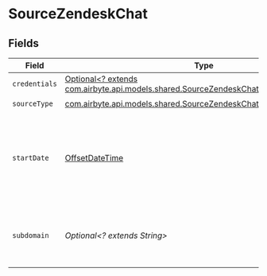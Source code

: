 # SourceZendeskChat


## Fields

| Field                                                                                                                                                 | Type                                                                                                                                                  | Required                                                                                                                                              | Description                                                                                                                                           | Example                                                                                                                                               |
| ----------------------------------------------------------------------------------------------------------------------------------------------------- | ----------------------------------------------------------------------------------------------------------------------------------------------------- | ----------------------------------------------------------------------------------------------------------------------------------------------------- | ----------------------------------------------------------------------------------------------------------------------------------------------------- | ----------------------------------------------------------------------------------------------------------------------------------------------------- |
| `credentials`                                                                                                                                         | [Optional<? extends com.airbyte.api.models.shared.SourceZendeskChatAuthorizationMethod>](../../models/shared/SourceZendeskChatAuthorizationMethod.md) | :heavy_minus_sign:                                                                                                                                    | N/A                                                                                                                                                   |                                                                                                                                                       |
| `sourceType`                                                                                                                                          | [com.airbyte.api.models.shared.SourceZendeskChatZendeskChat](../../models/shared/SourceZendeskChatZendeskChat.md)                                     | :heavy_check_mark:                                                                                                                                    | N/A                                                                                                                                                   |                                                                                                                                                       |
| `startDate`                                                                                                                                           | [OffsetDateTime](https://docs.oracle.com/javase/8/docs/api/java/time/OffsetDateTime.html)                                                             | :heavy_check_mark:                                                                                                                                    | The date from which you'd like to replicate data for Zendesk Chat API, in the format YYYY-MM-DDT00:00:00Z.                                            | 2021-02-01T00:00:00Z                                                                                                                                  |
| `subdomain`                                                                                                                                           | *Optional<? extends String>*                                                                                                                          | :heavy_minus_sign:                                                                                                                                    | Required if you access Zendesk Chat from a Zendesk Support subdomain.                                                                                 |                                                                                                                                                       |